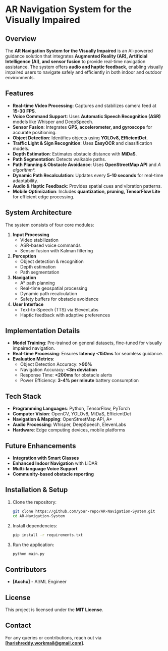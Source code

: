 # AR Navigation System for the Visually Impaired

## Overview
The **AR Navigation System for the Visually Impaired** is an AI-powered guidance solution that integrates **Augmented Reality (AR), Artificial Intelligence (AI), and sensor fusion** to provide real-time navigation assistance. The system offers **audio and haptic feedback**, enabling visually impaired users to navigate safely and efficiently in both indoor and outdoor environments.

## Features
- **Real-time Video Processing**: Captures and stabilizes camera feed at **15-30 FPS**.
- **Voice Command Support**: Uses **Automatic Speech Recognition (ASR)** models like Whisper and DeepSpeech.
- **Sensor Fusion**: Integrates **GPS, accelerometer, and gyroscope** for accurate positioning.
- **Object Detection**: Identifies objects using **YOLOv8, EfficientDet**.
- **Traffic Light & Sign Recognition**: Uses **EasyOCR** and classification models.
- **Depth Estimation**: Estimates obstacle distance with **MiDaS**.
- **Path Segmentation**: Detects walkable paths.
- **Path Planning & Obstacle Avoidance**: Uses **OpenStreetMap API** and **A* algorithm**.
- **Dynamic Path Recalculation**: Updates every **5-10 seconds** for real-time adaptability.
- **Audio & Haptic Feedback**: Provides spatial cues and vibration patterns.
- **Mobile Optimization**: Includes **quantization, pruning, TensorFlow Lite** for efficient edge processing.

## System Architecture
The system consists of four core modules:
1. **Input Processing**
   - Video stabilization
   - ASR-based voice commands
   - Sensor fusion with Kalman filtering
2. **Perception**
   - Object detection & recognition
   - Depth estimation
   - Path segmentation
3. **Navigation**
   - A* path planning
   - Real-time geospatial processing
   - Dynamic path recalculation
   - Safety buffers for obstacle avoidance
4. **User Interface**
   - Text-to-Speech (TTS) via ElevenLabs
   - Haptic feedback with adaptive preferences

## Implementation Details
- **Model Training**: Pre-trained on general datasets, fine-tuned for visually impaired navigation.
- **Real-time Processing**: Ensures **latency <150ms** for seamless guidance.
- **Evaluation Metrics**:
  - Object Detection Accuracy: **>90%**
  - Navigation Accuracy: **<3m deviation**
  - Response Time: **<200ms** for obstacle alerts
  - Power Efficiency: **3-4% per minute** battery consumption

## Tech Stack
- **Programming Languages**: Python, TensorFlow, PyTorch
- **Computer Vision**: OpenCV, YOLOv8, MiDaS, EfficientDet
- **Navigation & Mapping**: OpenStreetMap API, A*
- **Audio Processing**: Whisper, DeepSpeech, ElevenLabs
- **Hardware**: Edge computing devices, mobile platforms

## Future Enhancements
- **Integration with Smart Glasses**
- **Enhanced Indoor Navigation** with LiDAR
- **Multi-language Voice Support**
- **Community-based obstacle reporting**

## Installation & Setup
1. Clone the repository:
   ```bash
   git clone https://github.com/your-repo/AR-Navigation-System.git
   cd AR-Navigation-System
   ```
2. Install dependencies:
   ```bash
   pip install -r requirements.txt
   ```
3. Run the application:
   ```bash
   python main.py
   ```

## Contributors
- **[Acchu]** - AI/ML Engineer

## License
This project is licensed under the **MIT License**.

## Contact
For any queries or contributions, reach out via **[harishreddy.workmail@gmail.com]**.

